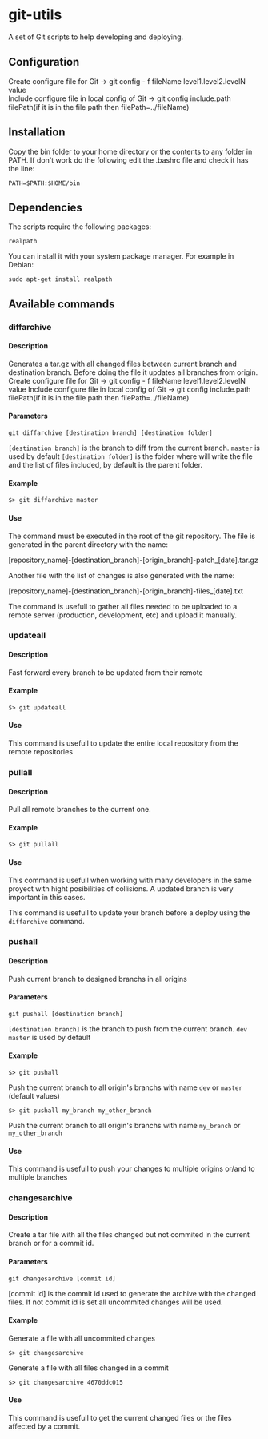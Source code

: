 # git-utils
A set of Git scripts to help developing and deploying.

## Configuration

Create configure file for Git -> git config - f fileName level1.level2.levelN value  
Include configure file in local config of Git -> git config include.path filePath(if it is in the file path then filePath=../fileName)

## Installation
Copy the bin folder to your home directory or the contents to any folder in PATH.
If don't work do the following edit the .bashrc file and check it has the line: 

    PATH=$PATH:$HOME/bin

## Dependencies
The scripts require the following packages:  

    realpath 

You can install it with your system package manager. For example in Debian:  

    sudo apt-get install realpath

## Available commands
### diffarchive

#### Description
Generates a tar.gz with all changed files between current branch and destination branch. Before doing the file it updates all branches from origin.
Create configure file for Git -> git config - f fileName level1.level2.levelN value
Include configure file in local config of Git -> git config include.path filePath(if it is in the file path then filePath=../fileName)

#### Parameters

    git diffarchive [destination branch] [destination folder]
`[destination branch]` is the branch to diff from the current branch. `master` is used by default
`[destination folder]` is the folder where will write the file and the list of files included, by default is the parent folder.

#### Example

    $> git diffarchive master

#### Use 
The command must be executed in the root of the git repository. The file is generated in the parent directory with the name: 

[repository_name]-[destination_branch]-[origin_branch]-patch_[date].tar.gz

Another file with the list of changes is also generated with the name: 

[repository_name]-[destination_branch]-[origin_branch]-files_[date].txt

The command is usefull to gather all files needed to be uploaded to a remote server (production, development, etc) and upload it manually.

### updateall
#### Description
Fast forward every branch to be updated from their remote

#### Example

    $> git updateall

#### Use 
This command is usefull to update the entire local repository from the remote repositories

### pullall
#### Description
Pull all remote branches to the current one.

#### Example

    $> git pullall

#### Use 
This command is usefull when working with many developers in the same proyect with hight posibilities of collisions. A updated branch is very important in this cases.

This command is usefull to update your branch before a deploy using the `diffarchive` command.

### pushall
#### Description
Push current branch to designed branchs in all origins

#### Parameters

    git pushall [destination branch]
`[destination branch]` is the branch to push from the current branch. `dev master` is used by default

#### Example

    $> git pushall

Push the current branch to all origin's branchs with name `dev` or `master` (default values)


    $> git pushall my_branch my_other_branch

Push the current branch to all origin's branchs with name `my_branch` or `my_other_branch`

#### Use 
This command is usefull to push your changes to multiple origins or/and to multiple branches 

### changesarchive
#### Description
Create a tar file with all the files changed but not commited in the current branch or for a commit id.

#### Parameters

    git changesarchive [commit id]

[commit id] is the commit id used to generate the archive with the changed files. If not commit id is set all uncommited changes will be used.

#### Example

Generate a file with all uncommited changes

    $> git changesarchive

Generate a file with all files changed in a commit

    $> git changesarchive 4670ddc015

#### Use 
This command is usefull to get the current changed files or the files affected by a commit.



